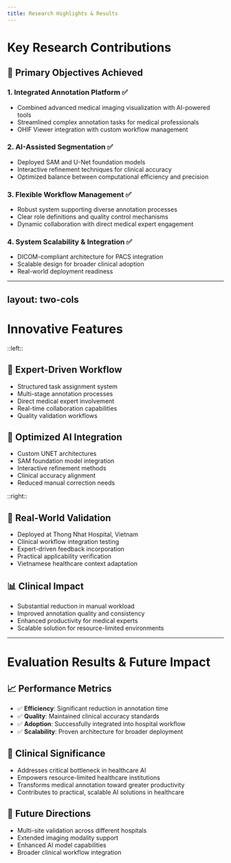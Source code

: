 ```yaml
---
title: Research Highlights & Results
---
```


# Key Research Contributions

## 🎯 **Primary Objectives Achieved**

### 1. Integrated Annotation Platform ✅
- Combined advanced medical imaging visualization with AI-powered tools
- Streamlined complex annotation tasks for medical professionals
- OHIF Viewer integration with custom workflow management

### 2. AI-Assisted Segmentation ✅
- Deployed SAM and U-Net foundation models
- Interactive refinement techniques for clinical accuracy
- Optimized balance between computational efficiency and precision

### 3. Flexible Workflow Management ✅
- Robust system supporting diverse annotation processes
- Clear role definitions and quality control mechanisms
- Dynamic collaboration with direct medical expert engagement

### 4. System Scalability & Integration ✅
- DICOM-compliant architecture for PACS integration
- Scalable design for broader clinical adoption
- Real-world deployment readiness

---
layout: two-cols
---

# Innovative Features

::left::

## 🏥 **Expert-Driven Workflow**
- Structured task assignment system
- Multi-stage annotation processes
- Direct medical expert involvement
- Real-time collaboration capabilities
- Quality validation workflows

## 🤖 **Optimized AI Integration**
- Custom UNET architectures
- SAM foundation model integration
- Interactive refinement methods
- Clinical accuracy alignment
- Reduced manual correction needs

::right::

## 🔬 **Real-World Validation**
- Deployed at Thong Nhat Hospital, Vietnam
- Clinical workflow integration testing
- Expert-driven feedback incorporation
- Practical applicability verification
- Vietnamese healthcare context adaptation

## 📊 **Clinical Impact**
- Substantial reduction in manual workload
- Improved annotation quality and consistency
- Enhanced productivity for medical experts
- Scalable solution for resource-limited environments

---

# Evaluation Results & Future Impact

## 📈 **Performance Metrics**
- ✅ **Efficiency**: Significant reduction in annotation time
- ✅ **Quality**: Maintained clinical accuracy standards
- ✅ **Adoption**: Successfully integrated into hospital workflow
- ✅ **Scalability**: Proven architecture for broader deployment

## 🌟 **Clinical Significance**
- Addresses critical bottleneck in healthcare AI
- Empowers resource-limited healthcare institutions
- Transforms medical annotation toward greater productivity
- Contributes to practical, scalable AI solutions in healthcare

## 🚀 **Future Directions**
- Multi-site validation across different hospitals
- Extended imaging modality support
- Enhanced AI model capabilities
- Broader clinical workflow integration
